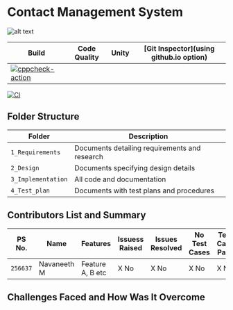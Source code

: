 # Contact Management System
![alt text](https://www.erp-information.com/wp-content/uploads/2015/02/Contact-manager.jpg)

Build | Code Quality | Unity | [Git Inspector](using github.io option)
------|----------|-------|--------------
|[![cppcheck-action](https://github.com/navaneeth2324/Miniproject/actions/workflows/cpp_check.yml/badge.svg)](https://github.com/navaneeth2324/Miniproject/actions/workflows/cpp_check.yml)
[![CI](https://github.com/navaneeth2324/Miniproject/actions/workflows/main.yml/badge.svg)](https://github.com/navaneeth2324/Miniproject/actions/workflows/main.yml)



## Folder Structure
Folder             | Description
-------------------| -----------------------------------------
`1_Requirements`   | Documents detailing requirements and research
`2_Design`         | Documents specifying design details
`3_Implementation` | All code and documentation
`4_Test_plan`      | Documents with test plans and procedures

## Contributors List and Summary

PS No. |  Name   |    Features    | Issuess Raised |Issues Resolved|No Test Cases|Test Case Pass
-------|---------|----------------|----------------|---------------|-------------|--------------
`256637` | Navaneeth M  | Feature A, B etc    | X No     | X No   |X No   |X No          

## Challenges Faced and How Was It Overcome





